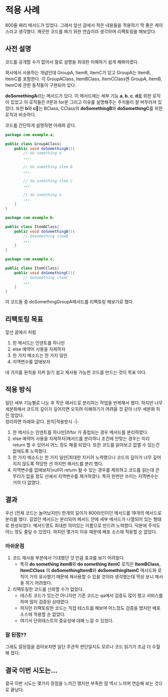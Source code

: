 # 적용 사례
800줄 짜리 메서드가 있었다. 그래서 앞선 글에서 적은 내용들을 적용하기 딱 좋은 케이스라고 생각했다. 깨끗한 코드를 짜기 위한 연습이라 생각하며 리팩토링을 해보았다.
## 사전 설명
코드를 공개할 수가 없어서 말로 설명을 최대한 이해하기 쉽게 해봐야겠다. 

회사에서 사용하는 개념인데 GroupA, ItemB, ItemC가 있고 GroupA는 ItemB, ItemC를 포함한다. 각 GroupAClass, ItemBClass, ItemCClass엔 GroupA, ItemB, ItemC에 관한 동작들이 구현되어 있다.

**doSomethingA**라는 메서드가 있다. 이 메서드에는 세부 기능 **a**, **b**, **c**, **d**를 위한 로직이 있었고 이 로직들은 if문과 for문 그리고 이유를 설명해주는 주석들이 잘 버무러져 있었다. 또한 **b**와 **c**는 BClass, CClass의 **doSomethingB**와 **doSomethingC**를 위한 로직과 비슷하다.

코드를 간단하게 설명하면 아래와 같다.
```java
package com.example.a;

public class GroupAClass{
    public void doSomethingA(){
        // do something a
        ...

        // do something item B
        ...
        
        // do something item C
        ...

        // do something e
        ...
    }
}
```
```java
package com.example.b;

public class ItemBClass{
    public void doSomethingB(){
        // doSomething itemB
        ...
    }
}
```
```java
package com.example.c;

public class ItemCClass{
    public void doSomethingC(){
        // doSomething itemC
        ...
    }
}
```

이 코드들 중 doSomethingGroupA메서드를 리펙토링 해보기로 했다.
## 리팩토링 목표
앞선 글에서 처럼 
1. 한 메서드는 인덴트를 하나만
2. else 예약어 사용을 자제하자
3. 한 가지 메소드는 한 가지 일만
4. 지역변수를 없애보자

네 가지를 원칙을 지켜 읽기 쉽고 재사용 가능한 코드를 만드는 것이 목표 이다.
## 적용 방식
일단 세부 기능별로 나눈 후 작은 메서드로 분리하는 작업을 반복해서 했다. 하지만 너무 세분화해서 코드의 깊이가 깊어지면 오히려 이해하기가 어려울 것 같아 너무 세분화 하진 않았다.\
정리하면 아래와 같다.
원칙|적용방식
-|-
1. 한 메서드는 인덴트를 하나만|if/for 가 중첩되는 경우 메서드를 분리하였다.
2. else 예약어 사용을 자제하자|메서드를 분리하니 조건에 안맞는 경우는 미리 return 할 수 있어서 어느 정도 해결 되었다. 또한 코드를 읽어보고 없앨 수 있는건 없애도록 노력했다.
3. 한 가지 메소드는 한 가지 일만|최대한 지키려 노력했으나 코드의 깊이가 너무 깊어지지 않도록 적당한 선 까지만 메서드를 분리 했다.
4. 지역변수를 없애보자|null이 return 될 수 있는 경우를 제외하고 코드를 읽는데 큰 무리가 없을 정도 선에서 지역변수를 제거하였다. 특히 한번만 쓰이는 지역변수는 거의 다 없앴다.
## 결과
우선 (전체 코드는 늘어났지만) 한개의 길이가 800라인이던 메서드를 19개의 메서드로 분리를 했다. 길었던 메서드는 분리되어 메서드 안에 세부 메서드가 나열되어 있는 형태로 완성되었다. 메서드명도 최대한 의미있는 이름으로 만드려 노력했다. 덕분에 주석도 어느 정도 줄일 수 있었다. 하지만 몇가지 이유 때문에 배포 소스에 적용할 순 없었다.
### 아쉬운점
1. 코드 재사용 부분에서 기대했던 것 만큼 효과를 보기 어려웠다.
    * 특히 **do something itemB**와 **do something itemC** 로직은 **ItemBClass**,  **ItemCClass** 의  **doSomethingItemB**와 **doSomethingItemC** 메서드와 로직이 거의 유사했기 때문에 재사용할 수 있을 것이라 생각했는데 막상 보니 재사용 하기 어려웠다.
2. 리팩토링한 코드를 신뢰할 수가 없었다.
    * 테스트 코드가 있는건 아니지만 기존 코드는 qa에서 검증도 많이 했고 서비스를 하며 많이 검증된 상태였다.
    * 하지만 리팩토링한 코드는 직접 테스트를 해보며 어느정도 검증을 했지만 배포 소스에 적용할 순 없었다.
    * 여기서 단위테스트의 중요성에 대해 느낄 수 있었다.
### 잘 된점??
그래도 잘된점을 꼽아보자면 일단 주관적 판단일지도 모르나 코드 읽기가 조금 더 수월해 졌다.
## 결국 이번 시도는...
결국 이번 시도는 몇가지 장점을 느끼긴 했지만 부족한 점 역시 느끼며 연습해 보는 것으로 끝났다.